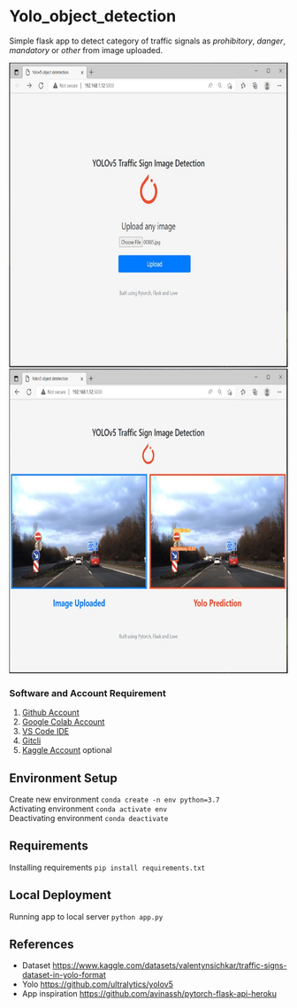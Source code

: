 # Yolo_object_detection

Simple flask app to detect category of traffic signals as  *prohibitory*, *danger*, *mandatory* or *other*  from image uploaded.

<img src="app_images/upload_page.jpg" width="750" height="550"> <img src="app_images/detect_page.jpg" width="750" height="550">

### Software and Account Requirement


1. [Github Account](https://github.com/)
2. [Google Colab Account](https://colab.research.google.com/)
3. [VS Code IDE](https://code.visualstudio.com/Download)
4. [Gitcli](https://git-scm.com/downloads)
5. [Kaggle Account](https://www.kaggle.com) optional

## Environment Setup
Create new environment
```conda create -n env python=3.7```
</br>Activating environment  ```conda activate env```
</br>Deactivating environment
```conda deactivate```
## Requirements
Installing requirements
```pip install requirements.txt```
## Local Deployment
Running app to local server
```python app.py```
## References
- Dataset https://www.kaggle.com/datasets/valentynsichkar/traffic-signs-dataset-in-yolo-format
- Yolo https://github.com/ultralytics/yolov5
- App inspiration https://github.com/avinassh/pytorch-flask-api-heroku
